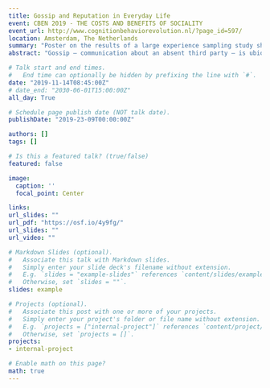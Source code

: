 ```yaml
---
title: Gossip and Reputation in Everyday Life
event: CBEN 2019 - THE COSTS AND BENEFITS OF SOCIALITY
event_url: http://www.cognitionbehaviorevolution.nl/?page_id=597/
location: Amsterdam, The Netherlands
summary: "Poster on the results of a large experience sampling study showing people in daily life gossip in ways that support indirect reciprocity and partner selection."
abstract: "Gossip – communication about an absent third party – is ubiquitous in daily life across societies. Gossip can impact selection of interaction partners and promote cooperation through reputation-based indirect reciprocity. To date, experiments have found that people use gossip to communicate others’ cooperativeness and to condition their own cooperation. Yet, little is known about how people gossip in daily life, that is, what people gossip about and whether they indeed use gossip to update the reputations of others in their social network. In a community sample (N = 309), we use intensive experience sampling techniques to randomly sample daily events (k = 5,154) when people either sent or received gossip, for 10 days. We found people do gossip about issues closely linked to others’ cooperativeness (e.g., trustworthiness, warmth, and norm violations), and people overwhelmingly believed this gossip to be true. In support of a theory of indirect reciprocity, we found that gossip received in daily life was used to update the cooperative reputation of others, and that a positive shift in people’s cooperative reputations related to higher (lower) intentions to help (avoid) the target of gossip in future interactions. We also found that people used gossip strategies that minimize the possibility of retaliation from the target of gossip (e.g., gossiping to close others, especially when gossip is negative). Thus, gossip is being used in daily life to efficiently impose reputational costs/benefits, and people indeed update reputations based on this gossip in a way that can influence partner selection and indirect reciprocity."

# Talk start and end times.
#   End time can optionally be hidden by prefixing the line with `#`.
date: "2019-11-14T08:45:00Z"
# date_end: "2030-06-01T15:00:00Z"
all_day: True

# Schedule page publish date (NOT talk date).
publishDate: "2019-23-09T00:00:00Z"

authors: []
tags: []

# Is this a featured talk? (true/false)
featured: false

image:
  caption: ''
  focal_point: Center

links:
url_slides: ""
url_pdf: "https://osf.io/4y9fg/"
url_slides: ""
url_video: ""

# Markdown Slides (optional).
#   Associate this talk with Markdown slides.
#   Simply enter your slide deck's filename without extension.
#   E.g. `slides = "example-slides"` references `content/slides/example-slides.md`.
#   Otherwise, set `slides = ""`.
slides: example

# Projects (optional).
#   Associate this post with one or more of your projects.
#   Simply enter your project's folder or file name without extension.
#   E.g. `projects = ["internal-project"]` references `content/project/deep-learning/index.md`.
#   Otherwise, set `projects = []`.
projects:
- internal-project

# Enable math on this page?
math: true
---
```

